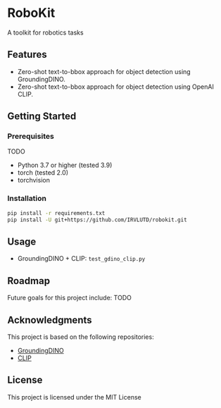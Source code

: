 # RoboKit
A toolkit for robotics tasks

## Features
- Zero-shot text-to-bbox approach for object detection using GroundingDINO.
- Zero-shot text-to-bbox approach for object detection using OpenAI CLIP.

## Getting Started

### Prerequisites
TODO
- Python 3.7 or higher (tested 3.9)
- torch (tested 2.0)
- torchvision

### Installation
```sh
pip install -r requirements.txt
pip install -U git+https://github.com/IRVLUTD/robokit.git
```

## Usage
- GroundingDINO + CLIP: `test_gdino_clip.py`

## Roadmap

Future goals for this project include: 
TODO

## Acknowledgments

This project is based on the following repositories:
- [GroundingDINO](https://github.com/IDEA-Research/GroundingDINO)
- [CLIP](https://github.com/openai/CLIP)

## License
This project is licensed under the MIT License